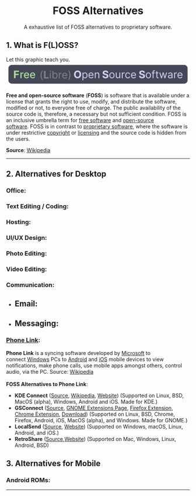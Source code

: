 <h1 align="center">FOSS Alternatives</h1>
<p align="center">A exhaustive list of FOSS alternatives to proprietary software.</p>


## 1. What is F(L)OSS?
Let this graphic teach you.<br>
![Free (Libre) Open Source Software](FLOSS.png)

**Free and open-source software** (**FOSS**) is software that is available under a license that grants the right to use, modify, and distribute the software, modified or not, to everyone free of charge. The public availability of the source code is, therefore, a necessary but not sufficient condition. FOSS is an inclusive umbrella term for [free software](https://en.wikipedia.org/wiki/Free_software "Free software") and [open-source software](https://en.wikipedia.org/wiki/Open-source_software "Open-source software"). FOSS is in contrast to [proprietary software](https://en.wikipedia.org/wiki/Proprietary_software "Proprietary software"), where the software is under restrictive [copyright](https://en.wikipedia.org/wiki/Copyright "Copyright") or [licensing](https://en.wikipedia.org/wiki/Software_license "Software license") and the source code is hidden from the users.

**Source**: [Wikipedia](https://en.wikipedia.org/wiki/Free_and_open-source_software)

<hr>

## 2. Alternatives for Desktop
### Office:
### Text Editing / Coding:
### Hosting:
### UI/UX Design:
### Photo Editing:
### Video Editing:
### Communication:
- Email:
    - 
- Messaging:
    -
### [Phone Link](https://en.wikipedia.org/wiki/Phone_Link):
**Phone Link** is a syncing software developed by [Microsoft](https://en.wikipedia.org/wiki/Microsoft "Microsoft") to connect [Windows](https://en.wikipedia.org/wiki/Microsoft_Windows "Microsoft Windows") PCs to [Android](https://en.wikipedia.org/wiki/Android_(operating_system) "Android (operating system)") and [iOS](https://en.wikipedia.org/wiki/IOS "IOS") mobile devices to view notifications, make phone calls, use mobile apps amongst others, control audio, via the PC.
Source: [Wikipedia](https://en.wikipedia.org/wiki/Phone_Link)
<br>
<br>
**FOSS Alternatives to Phone Link**:
* **KDE Connect** ([Source](https://invent.kde.org/network/kdeconnect-kde), [Wikipedia](https://en.wikipedia.org/wiki/KDE_Connect), [Website](https://kdeconnect.kde.org/)) (Supported on Linux, BSD, MacOS (alpha), Windows, Android and iOS. Made for KDE.)
* **GSConnect** ([Source](https://github.com/GSConnect/gnome-shell-extension-gsconnect), [GNOME Extensions Page](https://extensions.gnome.org/extension/1319/gsconnect/), [Firefox Extension](https://addons.mozilla.org/en-US/firefox/addon/gsconnect/), [Chrome Extension](https://chromewebstore.google.com/detail/gsconnect/jfnifeihccihocjbfcfhicmmgpjicaec), [Download](https://github.com/GSConnect/gnome-shell-extension-gsconnect/wiki/Installation#standard)) (Supported on Linux, BSD, Chrome, Firefox, Android, iOS, MacOS (alpha), and Windows. Made for GNOME.)
* **LocalSend** ([Source](https://github.com/localsend/localsend), [Website](https://localsend.org/)) (Supported on Windows, macOS, Linux, Android, and iOS.)
* **RetroShare** ([Source](https://github.com/RetroShare/RetroShare),[Website](https://retroshare.cc/)) (Supported on Mac, Windows, Linux, Android, BSD)

## 3. Alternatives for Mobile
### Android ROMs:

<hr>